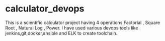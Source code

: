 # calculator_devops
This is a scientific calculator project having 4 operations Factorial , Square Root , Natural Log , Power. I have used various devops tools like jenkins,git,docker,ansible and ELK to create toolchain.
